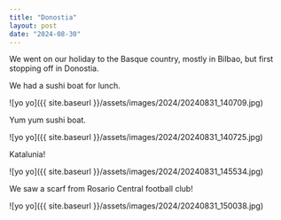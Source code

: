 ```yaml
---
title: "Donostia"
layout: post
date: "2024-08-30"
---
```


We went on our holiday to the Basque country, mostly in Bilbao, but first stopping off in Donostia.

We had a sushi boat for lunch.

![yo yo]({{ site.baseurl }}/assets/images/2024/20240831_140709.jpg)

Yum yum sushi boat.

![yo yo]({{ site.baseurl }}/assets/images/2024/20240831_140725.jpg)

Katalunia!

![yo yo]({{ site.baseurl }}/assets/images/2024/20240831_145534.jpg)

We saw a scarf from Rosario Central football club!

![yo yo]({{ site.baseurl }}/assets/images/2024/20240831_150038.jpg)
